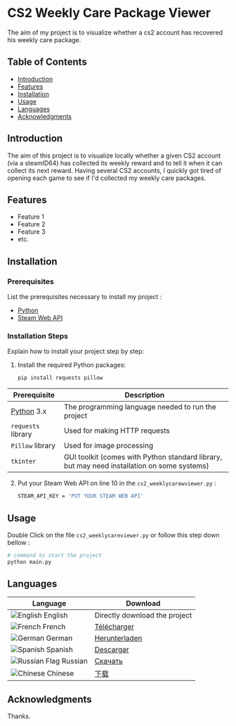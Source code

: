 # CS2 Weekly Care Package Viewer

The aim of my project is to visualize whether a cs2 account has recovered his weekly care package.

## Table of Contents

- [Introduction](#introduction)
- [Features](#features)
- [Installation](#installation)
- [Usage](#usage)
- [Languages](#languages)
- [Acknowledgments](#acknowledgments)


## Introduction

The aim of this project is to visualize locally whether a given CS2 account (via a steamID64) has collected its weekly reward and to tell it when it can collect its next reward. Having several CS2 accounts, I quickly got tired of opening each game to see if I'd collected my weekly care packages.

## Features

- Feature 1
- Feature 2
- Feature 3
- etc.

## Installation

### Prerequisites

List the prerequisites necessary to install my project :

- [Python](https://www.python.org/)
- [Steam Web API](https://steamcommunity.com/dev/apikey)


### Installation Steps

Explain how to install your project step by step:


1. Install the required Python packages:
    ```bash
    pip install requests pillow

| Prerequisite | Description |
|--------------|-------------|
| [Python](https://www.python.org/) 3.x | The programming language needed to run the project |
| `requests` library | Used for making HTTP requests |
| `Pillow` library | Used for image processing |
| `tkinter` | GUI toolkit (comes with Python standard library, but may need installation on some systems) |

2. Put your Steam Web API on line 10 in the `cs2_weeklycarewviewer.py` :
    ```bash
    STEAM_API_KEY = 'PUT YOUR STEAM WEB API'

    
## Usage

Double Click on the file `cs2_weeklycareviewer.py` or follow this step down bellow :

```bash
# command to start the project
python main.py
```

## Languages 
| Language | Download |
|--------------|-------------|
| ![English](https://twemoji.maxcdn.com/v/latest/svg/1f1ec-1f1e7.svg) English | Directly download the project |
| ![French](https://twemoji.maxcdn.com/v/latest/svg/1f1eb-1f1f7.svg) French |          [Télécharger](https://drive.google.com/drive/u/0/folders/1cH2Fe_6_iVviMZJJC7xGg0jtR7eCScBR) |
| ![German](https://twemoji.maxcdn.com/v/latest/svg/1f1e9-1f1ea.svg) German| [Herunterladen](https://drive.google.com/drive/u/0/folders/1gV_V3oqoATIgZc9UIufsKGZatuyyAOB8) |
| ![Spanish](https://twemoji.maxcdn.com/v/latest/svg/1f1ea-1f1f8.svg) Spanish |  [Descargar](https://drive.google.com/drive/u/0/folders/1VA-0B86sRMPrw37VoNxyFE_v-j76oWjG)|
| ![Russian Flag](https://twemoji.maxcdn.com/v/latest/svg/1f1f7-1f1fa.svg) Russian | [Скачать](https://drive.google.com/drive/u/0/folders/10OTiaE0SsWgtVyT8FHSFj5wybQkxK2o1) |
| ![Chinese](https://twemoji.maxcdn.com/v/latest/svg/1f1e8-1f1f3.svg) Chinese | [下载](https://drive.google.com/drive/u/0/folders/1Yoib7-1ZU9MFGjkMe8w3Poe-4oYGTbUJ) |

## Acknowledgments
Thanks.
